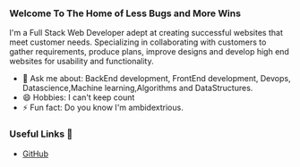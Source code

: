### Welcome To The Home of Less Bugs and More Wins

I'm a Full Stack Web Developer adept at creating successful websites that meet customer needs. Specializing in collaborating with
customers to gather requirements, produce plans, improve designs and develop high end websites for usability and functionality.



- 💬 Ask me about: BackEnd development, FrontEnd development, Devops, Datascience,Machine learning,Algorithms and DataStructures.
- 😄 Hobbies: I can't keep count
- ⚡ Fun fact: Do you know I'm ambidextrious.

### Useful Links 💙


- [GitHub](https://github.com/Dhaxor)

